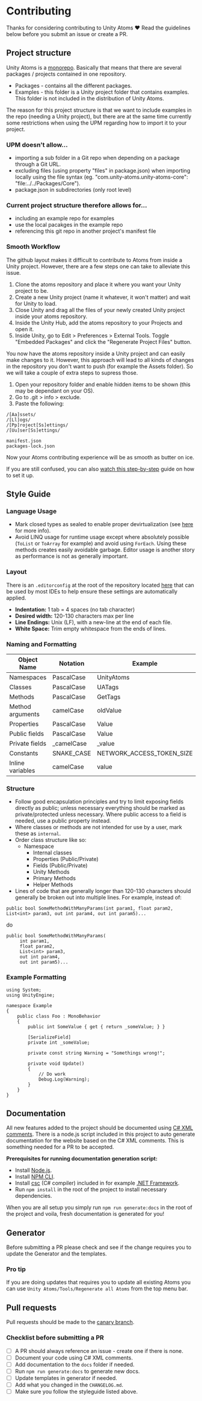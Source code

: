 # Contributing

Thanks for considering contributing to Unity Atoms ❤️ Read the guidelines below before you submit an issue or create a PR.

## Project structure

Unity Atoms is a [monorepo](https://en.wikipedia.org/wiki/Monorepo). Basically that means that there are several packages / projects contained in one repository.

-   Packages - contains all the different packages.
-   Examples - this folder is a Unity project folder that contains examples. This folder is not included in the distribution of Unity Atoms.

The reason for this project structure is that we want to include examples in the repo (needing a Unity project), but there are at the same time currently some restrictions when using the UPM regarding how to import it to your project.

### UPM doesn't allow...

-   importing a sub folder in a Git repo when depending on a package through a Git URL.
-   excluding files (using property "files" in package.json) when importing locally using the file syntax (eg. "com.unity-atoms.unity-atoms-core": "file:../../Packages/Core").
-   package.json in subdirectories (only root level)

### Current project structure therefore allows for...

-   including an example repo for examples
-   use the local pacakges in the example repo
-   referencing this git repo in another project's manifest file

### Smooth Workflow

The github layout makes it difficult to contribute to Atoms from inside a Unity project. However, there are a few steps one can take to alleviate this issue.

1.  Clone the atoms repository and place it where you want your Unity project to be.
2.  Create a new Unity project (name it whatever, it won't matter) and wait for Unity to load.
3.  Close Unity and drag all the files of your newly created Unity project inside your atoms repository.
4.  Inside the Unity Hub, add the atoms repository to your Projects and open it.
5.  Inside Unity, go to Edit > Preferences > External Tools. Toggle "Embedded Packages" and click the "Regenerate Project Files" button.

You now have the atoms repository inside a Unity project and can easily make changes to it. However, this approach will lead to all kinds of changes in the repository you don't want to push (for example the Assets folder). So we will take a couple of extra steps to supress those.

1.  Open your repository folder and enable hidden items to be shown (this may be dependant on your OS).
2.  Go to .git > info > exclude.
3.  Paste the following:
```
/[Aa]ssets/
/[Ll]ogs/
/[Pp]roject[Ss]ettings/
/[Uu]ser[Ss]ettings/

manifest.json
packages-lock.json
```

Now your Atoms contributing experience will be as smooth as butter on ice.

If you are still confused, you can also [watch this step-by-step](https://youtu.be/BV22qR921Sw) guide on how to set it up.

## Style Guide

### Language Usage

-   Mark closed types as sealed to enable proper devirtualization (see [here](https://blogs.unity3d.com/2016/07/26/il2cpp-optimizations-devirtualization/) for more info).
-   Avoid LINQ usage for runtime usage except where absolutely possible (`ToList` or `ToArray` for example) and avoid using `ForEach`. Using these methods creates easily avoidable garbage. Editor usage is another story as performance is not as generally important.

### Layout

There is an `.editorconfig` at the root of the repository located [here](/.editorconfig) that can be used by most IDEs to help ensure these settings are automatically applied.

-   **Indentation:** 1 tab = 4 spaces (no tab character)
-   **Desired width:** 120-130 characters max per line
-   **Line Endings:** Unix (LF), with a new-line at the end of each file.
-   **White Space:** Trim empty whitespace from the ends of lines.

### Naming and Formatting

| Object Name      | Notation    | Example                   |
| ---------------- | ----------- | ------------------------- |
| Namespaces       | PascalCase  | UnityAtoms                |
| Classes          | PascalCase  | UATags                    |
| Methods          | PascalCase  | GetTags                   |
| Method arguments | camelCase   | oldValue                  |
| Properties       | PascalCase  | Value                     |
| Public fields    | PascalCase  | Value                     |
| Private fields   | \_camelCase | \_value                   |
| Constants        | SNAKE_CASE  | NETWORK_ACCESS_TOKEN_SIZE |
| Inline variables | camelCase   | value                     |

### Structure

-   Follow good encapsulation principles and try to limit exposing fields directly as public; unless necessary everything should be marked as private/protected unless necessary. Where public access to a field is needed, use a public property instead.
-   Where classes or methods are not intended for use by a user, mark these as `internal`.
-   Order class structure like so:
    -   Namespace
        -   Internal classes
        -   Properties (Public/Private)
        -   Fields (Public/Private)
        -   Unity Methods
        -   Primary Methods
        -   Helper Methods
-   Lines of code that are generally longer than 120-130 characters should generally be broken out into multiple lines. For example, instead of:

`public bool SomeMethodWithManyParams(int param1, float param2, List<int> param3, out int param4, out int param5)...`

do

```
public bool SomeMethodWithManyParams(
     int param1,
     float param2,
     List<int> param3,
     out int param4,
     out int param5)...
```

### Example Formatting

```
using System;
using UnityEngine;

namespace Example
{
    public class Foo : MonoBehavior
    {
        public int SomeValue { get { return _someValue; } }

        [SerializeField]
        private int _someValue;

        private const string Warning = "Somethings wrong!";

        private void Update()
        {
            // Do work
            Debug.Log(Warning);
        }
    }
}
```

## Documentation

All new features added to the project should be documented using [C# XML comments](https://docs.microsoft.com/en-us/dotnet/csharp/codedoc). There is a node.js script included in this project to auto generate documentation for the website based on the C# XML comments. This is something needed for a PR to be accepted.

**Prerequisites for running documentation generation script:**

-   Install [Node.js](https://nodejs.org/en/).
-   Install [NPM CLI](https://docs.npmjs.com/cli/npm).
-   Install [csc](https://docs.microsoft.com/en-us/dotnet/csharp/language-reference/compiler-options/command-line-building-with-csc-exe) (C# compiler) included in for example [.NET Framework](https://dotnet.microsoft.com/download/dotnet-framework).
-   Run `npm install` in the root of the project to install necessary dependencies.

When you are all setup you simply run `npm run generate:docs` in the root of the project and voila, fresh documentation is generated for you!

## Generator

Before submitting a PR please check and see if the change requires you to update the Generator and the templates.

### Pro tip

If you are doing updates that requires you to update all existing Atoms you can use `Unity Atoms/Tools/Regenerate all Atoms` from the top menu bar.

## Pull requests

Pull requests should be made to the [canary branch](https://github.com/unity-atoms/unity-atoms/tree/canary).

### Checklist before submitting a PR

-   [ ] A PR should always reference an issue - create one if there is none.
-   [ ] Document your code using C# XML comments.
-   [ ] Add documentation to the `docs` folder if needed.
-   [ ] Run `npm run generate:docs` to generate new docs.
-   [ ] Update templates in generator if needed.
-   [ ] Add what you changed in the `CHANGELOG.md`.
-   [ ] Make sure you follow the styleguide listed above.
